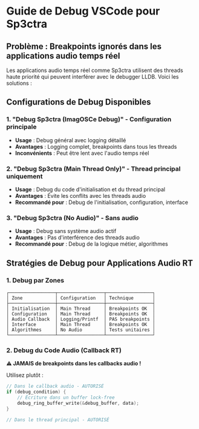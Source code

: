 # Guide de Debug VSCode pour Sp3ctra

## Problème : Breakpoints ignorés dans les applications audio temps réel

Les applications audio temps réel comme Sp3ctra utilisent des threads haute priorité qui peuvent interférer avec le debugger LLDB. Voici les solutions :

## Configurations de Debug Disponibles

### 1. "Debug Sp3ctra (ImagOSCe Debug)" - Configuration principale
- **Usage** : Debug général avec logging détaillé
- **Avantages** : Logging complet, breakpoints dans tous les threads
- **Inconvénients** : Peut être lent avec l'audio temps réel

### 2. "Debug Sp3ctra (Main Thread Only)" - Thread principal uniquement
- **Usage** : Debug du code d'initialisation et du thread principal
- **Avantages** : Évite les conflits avec les threads audio
- **Recommandé pour** : Debug de l'initialisation, configuration, interface

### 3. "Debug Sp3ctra (No Audio)" - Sans audio
- **Usage** : Debug sans système audio actif
- **Avantages** : Pas d'interférence des threads audio
- **Recommandé pour** : Debug de la logique métier, algorithmes

## Stratégies de Debug pour Applications Audio RT

### 1. Debug par Zones
```
┌─────────────────┬─────────────────┬─────────────────┐
│ Zone            │ Configuration   │ Technique       │
├─────────────────┼─────────────────┼─────────────────┤
│ Initialisation  │ Main Thread     │ Breakpoints OK  │
│ Configuration   │ Main Thread     │ Breakpoints OK  │
│ Audio Callback  │ Logging/Printf  │ PAS breakpoints │
│ Interface       │ Main Thread     │ Breakpoints OK  │
│ Algorithmes     │ No Audio        │ Tests unitaires │
└─────────────────┴─────────────────┴─────────────────┘
```

### 2. Debug du Code Audio (Callback RT)
**⚠️ JAMAIS de breakpoints dans les callbacks audio !**

Utilisez plutôt :
```c
// Dans le callback audio - AUTORISÉ
if (debug_condition) {
    // Écriture dans un buffer lock-free
    debug_ring_buffer_write(&debug_buffer, data);
}

// Dans le thread principal - AUTORISÉ
